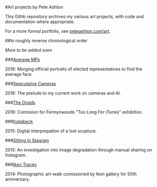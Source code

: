#Art projects by Pete Ashton

This Githb repository archives my various art projects, with code and documentation where appropriate. 

For a more formal portfolio, see [peteashton.com/art](http://peteashton.com/art).

##In roughly reverse chronological order

*More to be added soon*

###[Average MPs](https://github.com/peteash10/Artworks/tree/master/Average%20MPs) 

2016: Merging official portraits of elected representatives to find the average face. 

###[Speculative Cameras](https://github.com/peteash10/Artworks/tree/master/Speculative%20Cameras)

2016: The prelude to my current work on cameras and AI. 

###[The Droids](https://github.com/peteash10/Artworks/tree/master/The%20Droids) 

2016: Comission for Fermynwoods "Too Long For iTunes" exhibition.

###[Instabeck](https://github.com/peteash10/Artworks/tree/master/Instabeck)

2015: Digital interprepation of a lost scupture.

###[Sitting In Stagram](https://github.com/peteash10/Artworks/tree/master/Sitting%20In%20Stagram)

2015: An investigation into image degradation through manual sharing on Instagram. 

###[Ikon Traces](https://github.com/peteash10/Artworks/tree/master/Ikon%20Traces)

2014: Photographic art-walk comissioned by Ikon gallery for 50th anniversary. 

